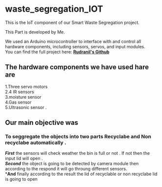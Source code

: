 # waste_segregation_IOT
This is the IoT component of our Smart Waste Segregation project.

This Part is  developed by Me.

We used an Arduino microcontroller to interface with and control all hardware components, including sensors, servos, and input modules.   
You can find the full project here:  <b><a href="https://github.com/rudranil5/Smart-waste-Segregation">  Rudranil's Github  </a></b>

## The hardware components we have used hare are
1.Three servo motors   
2.4 IR sensors  
3.moisture sensor  
4.Gas sensor  
5.Ultrasonic sensor .  

## Our main objective was 
### To seggregate the objects into two parts Recyclabe and Non recyclabe automatically .  
***First*** the sensors will check weather the bin is full or not . If not then the input lid will open .  
***Second*** the object is going to be detected by camera module then according to the respond it will go throung different sensors.  
***And** finally according to the result the lid of recyclable or non recyclabe lid is going to open  


